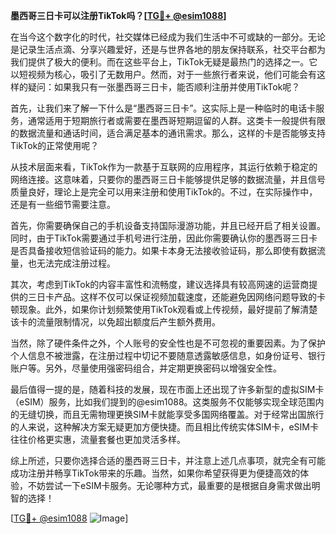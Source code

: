 **墨西哥三日卡可以注册TikTok吗？[[TG💪+ @esim1088](https://t.me/s/esim1088)]**

在当今这个数字化的时代，社交媒体已经成为我们生活中不可或缺的一部分。无论是记录生活点滴、分享兴趣爱好，还是与世界各地的朋友保持联系，社交平台都为我们提供了极大的便利。而在这些平台上，TikTok无疑是最热门的选择之一。它以短视频为核心，吸引了无数用户。然而，对于一些旅行者来说，他们可能会有这样的疑问：如果我只有一张墨西哥三日卡，能否顺利注册并使用TikTok呢？

首先，让我们来了解一下什么是“墨西哥三日卡”。这实际上是一种临时的电话卡服务，通常适用于短期旅行者或需要在墨西哥短期逗留的人群。这类卡一般提供有限的数据流量和通话时间，适合满足基本的通讯需求。那么，这样的卡是否能够支持TikTok的正常使用呢？

从技术层面来看，TikTok作为一款基于互联网的应用程序，其运行依赖于稳定的网络连接。这意味着，只要你的墨西哥三日卡能够提供足够的数据流量，并且信号质量良好，理论上是完全可以用来注册和使用TikTok的。不过，在实际操作中，还是有一些细节需要注意。

首先，你需要确保自己的手机设备支持国际漫游功能，并且已经开启了相关设置。同时，由于TikTok需要通过手机号进行注册，因此你需要确认你的墨西哥三日卡是否具备接收短信验证码的能力。如果卡本身无法接收验证码，那么即使有数据流量，也无法完成注册过程。

其次，考虑到TikTok的内容丰富性和流畅度，建议选择具有较高网速的运营商提供的三日卡产品。这样不仅可以保证视频加载速度，还能避免因网络问题导致的卡顿现象。此外，如果你计划频繁使用TikTok观看或上传视频，最好提前了解清楚该卡的流量限制情况，以免超出额度后产生额外费用。

当然，除了硬件条件之外，个人账号的安全性也是不可忽视的重要因素。为了保护个人信息不被泄露，在注册过程中切记不要随意透露敏感信息，如身份证号、银行账户等。另外，尽量使用强密码组合，并定期更换密码以增强安全性。

最后值得一提的是，随着科技的发展，现在市面上还出现了许多新型的虚拟SIM卡（eSIM）服务，比如我们提到的@esim1088。这类服务不仅能够实现全球范围内的无缝切换，而且无需物理更换SIM卡就能享受多国网络覆盖。对于经常出国旅行的人来说，这种解决方案无疑更加方便快捷。而且相比传统实体SIM卡，eSIM卡往往价格更实惠，流量套餐也更加灵活多样。

综上所述，只要你选择合适的墨西哥三日卡，并注意上述几点事项，就完全有可能成功注册并畅享TikTok带来的乐趣。当然，如果你希望获得更为便捷高效的体验，不妨尝试一下eSIM卡服务。无论哪种方式，最重要的是根据自身需求做出明智的选择！

[[TG💪+ @esim1088](https://t.me/s/esim1088) ![Image](https://i.postimg.cc/4NQfJmqS/Snipaste-2025-05-13-00-14-12.png)]